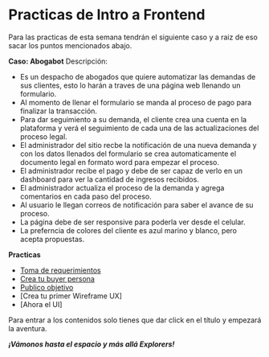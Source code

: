 # Practicas de Intro a Frontend

Para las practicas de esta semana tendrán el siguiente caso y a raiz de eso sacar los puntos mencionados abajo.

**Caso: Abogabot**
Descripción: 
- Es un despacho de abogados que quiere automatizar las demandas de sus clientes, esto lo harán a traves de una página web llenando un formulario.
- Al momento de llenar el formulario se manda al proceso de pago para finalizar la transacción.
- Para dar seguimiento a su demanda, el cliente crea una cuenta en la plataforma y verá el seguimiento de cada una de las actualizaciones del proceso legal.
- El administrador del sitio recbe la notificación de una nueva demanda y con los datos llenados del formulario se crea automaticamente el documento  legal en formato word para empezar el proceso.
- El administrador recibe el pago y debe de ser capaz de verlo en un dashboard para ver la cantidad de ingresos recibidos.
- El administrador actualiza el proceso de la demanda y agrega comentarios en cada paso del proceso.
- Al usuario le llegan correos de notificación para saber el avance de su proceso.
- La página debe de ser responsive para poderla ver desde el celular.
- La preferncia de colores del cliente es azul marino y blanco, pero acepta propuestas.


**Practicas**
- [Toma de requerimientos](https://github.com/RIvanCF/SEMANA-1_ABOGABOT_FrontEnd/blob/main/Toma_de_requerimientos.pdf)
- [Crea tu buyer persona](https://github.com/RIvanCF/SEMANA-1_ABOGABOT_FrontEnd/blob/main/Gabriel%20Duque%20Leyes.pdf)
- [Publico objetivo](https://github.com/RIvanCF/SEMANA-1_ABOGABOT_FrontEnd/blob/main/Publico%20objetivo.md)
- [Crea tu primer Wireframe UX]
- [Ahora el UI]

Para entrar a los contenidos solo tienes que dar click en el título y empezará la aventura.

***¡Vámonos hasta el espacio y más allá Explorers!***
